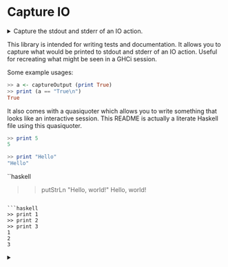 # Capture IO

<details><summary>Capture the stdout and stderr of an IO action.</summary>

```haskell
{-# LANGUAGE QuasiQuotes #-}
module Readme where

import System.IO.Capture

test = [example|
```

</details>

This library is intended for writing tests and documentation. It allows
you to capture what would be printed to stdout and stderr of an IO action.
Useful for recreating what might be seen in a GHCi session.

Some example usages:

```haskell
>> a <- captureOutput (print True)
>> print (a == "True\n")
True
```

It also comes with a quasiquoter which allows you to write something that
looks like an interactive session. This README is actually a literate
Haskell file using this quasiquoter.

```haskell
>> print 5
5
```

```haskell
>> print "Hello"
"Hello"
```

``haskell
>> putStrLn "Hello, world!"
Hello, world!
```

```haskell
>> print 1
>> print 2
>> print 3
1
2
3
```

<details><summary></summary>
```haskell
|]
```
</details>
